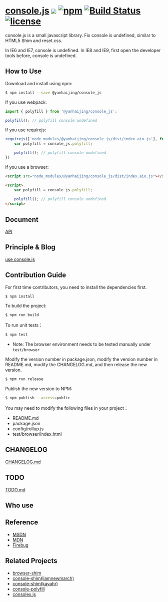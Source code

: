 # [console.js](https://github.com/yanhaijing/console.js) [![](https://img.shields.io/badge/Powered%20by-jslib%20base-brightgreen.svg)](https://github.com/yanhaijing/jslib-base) [![npm](https://img.shields.io/badge/npm-0.5.0-orange.svg)](https://www.npmjs.com/package/@yanhaijing/console_js) [![Build Status](https://travis-ci.org/yanhaijing/console.js.svg?branch=master)](https://travis-ci.org/yanhaijing/console.js) [![license](https://img.shields.io/badge/license-MIT-blue.svg)](https://github.com/yanhaijing/console.js/blob/master/LICENSE)

console.js is a small javascript library. Fix console is undefined, similar to HTML5 Shim and reset.css.

In IE6 and IE7, console is undefined. In IE8 and IE9, first open the developer tools before, console is undefined.

## How to Use
Download and install using npm:

```bash
$ npm install --save @yanhaijing/console_js
```

If you use webpack:

```js
import { polyfill } from '@yanhaijing/console_js';

polyfill(); // polyfill console undefined
```

If you use requirejs:

```js
requirejs(['node_modules/@yanhaijing/console_js/dist/index.aio.js'], function (console_js) {
    var polyfill = console_js.polyfill;

    polyfill(); // polyfill console undefined
})
```

If you use a browser:

```html
<script src="node_modules/@yanhaijing/console_js/dist/index.aio.js"></script>

<script>
    var polyfill = console_js.polyfill;
    
    polyfill(); // polyfill console undefined
</script>
```

## Document
[API](https://github.com/yanhaijing/console.js/blob/master/doc/api.md)

## Principle & Blog
[use console.js](http://yanhaijing.com/js/2014/11/03/use-console.js/)

## Contribution Guide
For first time contributors, you need to install the dependencies first.

```bash
$ npm install
```

To build the project:

```bash
$ npm run build
```

To run unit tests：

```bash
$ npm test
```
* Note: The browser environment needs to be tested manually under ```test/browser```

Modify the version number in package.json, modify the version number in README.md, modify the CHANGELOG.md, and then release the new version.

```bash
$ npm run release
```

Publish the new version to NPM:

```bash
$ npm publish --access=public
```
You may need to modify the following files in your project：

- README.md
- package.json
- config/rollup.js
- test/browser/index.html

## CHANGELOG
[CHANGELOG.md](https://github.com/yanhaijing/console.js/blob/master/CHANGELOG.md)

## TODO
[TODO.md](https://github.com/yanhaijing/console.js/blob/master/TODO.md)

## Who use

## Reference
- [MSDN](http://msdn.microsoft.com/en-us/library/ie/gg589530.aspx)
- [MDN](https://developer.mozilla.org/en-US/docs/Web/API/Console)
- [Firebug](http://getfirebug.com/wiki/index.php/Console_API)

## Related Projects
- [browser-shim](https://github.com/ishmaelthedestroyer/browser-shim)
- [console-shim(liamnewmarch)](https://github.com/liamnewmarch/console-shim)
- [console-shim(kayahr)](https://github.com/kayahr/console-shim)
- [console-polyfill](https://github.com/paulmillr/console-polyfill)
- [consolex.js](https://github.com/deadlyicon/consolex.js/blob/master/src/consolex.js)
